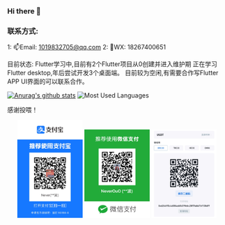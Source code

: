### Hi there 👋

<!--
**NeverOvO/NeverOvO** is a ✨ _special_ ✨ repository because its `README.md` (this file) appears on your GitHub profile.

Here are some ideas to get you started:

- 🔭 I’m currently working on ...
- 🌱 I’m currently learning ...
- 👯 I’m looking to collaborate on ...
- 🤔 I’m looking for help with ...
- 💬 Ask me about ...
- 📫 How to reach me: ...
- 😄 Pronouns: ...
- ⚡ Fun fact: ...
-->

### 联系方式:
1: 📫Email: 1019832705@qq.com
2: 💬WX: 18267400651

目前状态:
Flutter学习中,目前有2个Flutter项目从0创建并进入维护期
正在学习Flutter desktop,年后尝试开发3个桌面端。
目前较为空闲,有需要合作写Flutter APP UI界面的可以联系合作。

[![Anurag's github stats](https://github-readme-stats.vercel.app/api?username=NeverOvO&theme=dark)](https://github.com/anuraghazra/github-readme-stats)
![Most Used Languages](https://github-readme-stats.vercel.app/api/top-langs/?username=NeverOvO&theme=dark&layout=compact)


感谢投喂！
<div align="center">
	<img src="https://github.com/NeverOvO/NeverOvO/blob/main/IMG_3536(20210207-164320).JPG" alt="Editor" width="150">
  <img src="https://github.com/NeverOvO/NeverOvO/blob/main/IMG_3537(20210207-164334).JPG" alt="Editor" width="150">
  <img src="https://github.com/NeverOvO/NeverOvO/blob/main/F83EE11DFF22016AAE2EA33D31658D74.png" alt="Editor" width="150">
</div>
